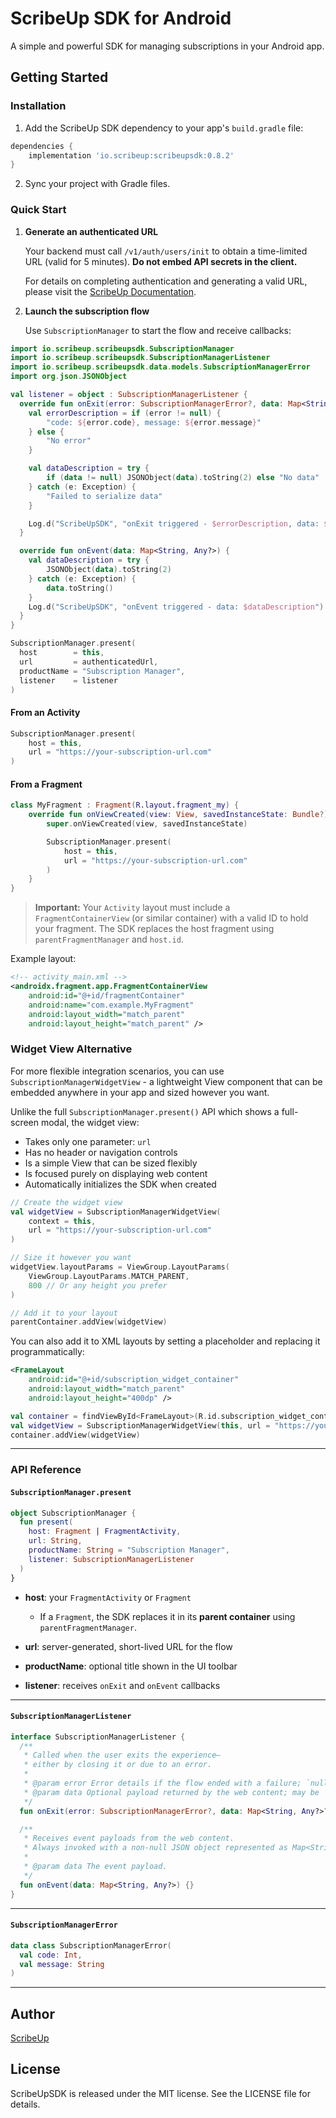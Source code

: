 # ScribeUp SDK for Android

A simple and powerful SDK for managing subscriptions in your Android app.

## Getting Started

### Installation

1. Add the ScribeUp SDK dependency to your app's `build.gradle` file:

```gradle
dependencies {
    implementation 'io.scribeup:scribeupsdk:0.8.2'
}
```

2. Sync your project with Gradle files.

### Quick Start

1. **Generate an authenticated URL**

   Your backend must call `/v1/auth/users/init` to obtain a time-limited URL (valid for 5 minutes).
   **Do not embed API secrets in the client.**

   For details on completing authentication and generating a valid URL, please visit the [ScribeUp Documentation](https://docs.scribeup.io).

2. **Launch the subscription flow**

   Use `SubscriptionManager` to start the flow and receive callbacks:

```kotlin
import io.scribeup.scribeupsdk.SubscriptionManager
import io.scribeup.scribeupsdk.SubscriptionManagerListener
import io.scribeup.scribeupsdk.data.models.SubscriptionManagerError
import org.json.JSONObject

val listener = object : SubscriptionManagerListener {
  override fun onExit(error: SubscriptionManagerError?, data: Map<String, Any?>?) {
    val errorDescription = if (error != null) {
        "code: ${error.code}, message: ${error.message}"
    } else {
        "No error"
    }

    val dataDescription = try {
        if (data != null) JSONObject(data).toString(2) else "No data"
    } catch (e: Exception) {
        "Failed to serialize data"
    }

    Log.d("ScribeUpSDK", "onExit triggered - $errorDescription, data: $dataDescription")
  }

  override fun onEvent(data: Map<String, Any?>) {
    val dataDescription = try {
        JSONObject(data).toString(2)
    } catch (e: Exception) {
        data.toString()
    }
    Log.d("ScribeUpSDK", "onEvent triggered - data: $dataDescription")
  }
}

SubscriptionManager.present(
  host        = this,
  url         = authenticatedUrl,
  productName = "Subscription Manager",
  listener    = listener
)
```

#### From an Activity

```kotlin
SubscriptionManager.present(
    host = this,
    url = "https://your-subscription-url.com"
)
```

#### From a Fragment

```kotlin
class MyFragment : Fragment(R.layout.fragment_my) {
    override fun onViewCreated(view: View, savedInstanceState: Bundle?) {
        super.onViewCreated(view, savedInstanceState)

        SubscriptionManager.present(
            host = this,
            url = "https://your-subscription-url.com"
        )
    }
}
```

> **Important:** Your `Activity` layout must include a `FragmentContainerView` (or similar container) with a valid ID to hold your fragment. The SDK replaces the host fragment using `parentFragmentManager` and `host.id`.

Example layout:

```xml
<!-- activity_main.xml -->
<androidx.fragment.app.FragmentContainerView
    android:id="@+id/fragmentContainer"
    android:name="com.example.MyFragment"
    android:layout_width="match_parent"
    android:layout_height="match_parent" />
```

### Widget View Alternative

For more flexible integration scenarios, you can use `SubscriptionManagerWidgetView` - a lightweight View component that can be embedded anywhere in your app and sized however you want.

Unlike the full `SubscriptionManager.present()` API which shows a full-screen modal, the widget view:
- Takes only one parameter: `url`
- Has no header or navigation controls
- Is a simple View that can be sized flexibly
- Is focused purely on displaying web content
- Automatically initializes the SDK when created

```kotlin
// Create the widget view
val widgetView = SubscriptionManagerWidgetView(
    context = this,
    url = "https://your-subscription-url.com"
)

// Size it however you want
widgetView.layoutParams = ViewGroup.LayoutParams(
    ViewGroup.LayoutParams.MATCH_PARENT,
    800 // Or any height you prefer
)

// Add it to your layout
parentContainer.addView(widgetView)
```

You can also add it to XML layouts by setting a placeholder and replacing it programmatically:

```xml
<FrameLayout
    android:id="@+id/subscription_widget_container"
    android:layout_width="match_parent"
    android:layout_height="400dp" />
```

```kotlin
val container = findViewById<FrameLayout>(R.id.subscription_widget_container)
val widgetView = SubscriptionManagerWidgetView(this, url = "https://your-url.com")
container.addView(widgetView)
```

---
### API Reference

#### `SubscriptionManager.present`

```kotlin
object SubscriptionManager {
  fun present(
    host: Fragment | FragmentActivity,
    url: String,
    productName: String = "Subscription Manager",
    listener: SubscriptionManagerListener
  )
}
```

* **host**: your `FragmentActivity` or `Fragment`

  * If a `Fragment`, the SDK replaces it in its **parent container** using `parentFragmentManager`.
* **url**: server-generated, short-lived URL for the flow
* **productName**: optional title shown in the UI toolbar
* **listener**: receives `onExit` and `onEvent` callbacks

---

#### `SubscriptionManagerListener`

```kotlin
interface SubscriptionManagerListener {
  /**
   * Called when the user exits the experience—
   * either by closing it or due to an error.
   *
   * @param error Error details if the flow ended with a failure; `null` on normal exit.
   * @param data Optional payload returned by the web content; may be `null`.
   */
  fun onExit(error: SubscriptionManagerError?, data: Map<String, Any?>?) {}

  /**
   * Receives event payloads from the web content.
   * Always invoked with a non-null JSON object represented as Map<String, Any>.
   *
   * @param data The event payload.
   */
  fun onEvent(data: Map<String, Any?>) {}
}
```

---
#### `SubscriptionManagerError`

```kotlin
data class SubscriptionManagerError(
  val code: Int,
  val message: String
)
```

---
## Author

[ScribeUp](https://scribeup.io)

## License
ScribeUpSDK is released under the MIT license. See the LICENSE file for details.
